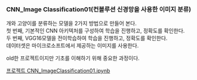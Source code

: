 ### CNN_Image Classification01(컨볼루션 신경망을 사용한 이미지 분류)
개와 고양이를 분류하는 모델을 2가지 방법으로 만들어 본다.   
첫 번째, 기본적인 CNN 아키텍처를 구성하여 학습을 진행하고, 정확도를 확인한다.   
두 번째, VGG16모델을 전이학습하여 학습을 진행하고, 정확도를 확인한다.  
데이터셋은 마이크로소프트에서 제공하는 이미지를 사용한다.  
  
old한 프로젝트이지만 기초를 이해하기 위해 중요한 과정이다.  

[프로젝트 CNN_ImageClassification01.ipynb](https://github.com/kanghyoukLim/CNN_ImageClassification01/blob/main/CNN_ImageClassification01.ipynb)
